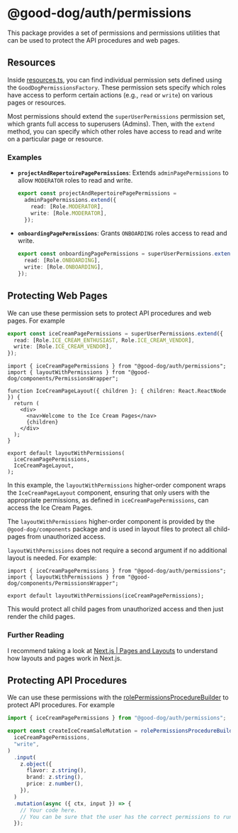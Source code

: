 # @good-dog/auth/permissions

This package provides a set of permissions and permissions utilities that can be used to protect the API procedures and web pages.

## Resources

Inside [resources.ts](./resources.ts), you can find individual permission sets defined using the `GoodDogPermissionsFactory`. These permission sets specify which roles have access to perform certain actions (e.g., `read` or `write`) on various pages or resources.

Most permissions should extend the `superUserPermissions` permission set, which grants full access to superusers (Admins). Then, with the `extend` method, you can specify which other roles have access to read and write on a particular page or resource.

### Examples

- **`projectAndRepertoirePagePermissions`**: Extends `adminPagePermissions` to allow `MODERATOR` roles to read and write.

  ```ts
  export const projectAndRepertoirePagePermissions =
    adminPagePermissions.extend({
      read: [Role.MODERATOR],
      write: [Role.MODERATOR],
    });
  ```

- **`onboardingPagePermissions`**: Grants `ONBOARDING` roles access to read and write.

  ```ts
  export const onboardingPagePermissions = superUserPermissions.extend({
    read: [Role.ONBOARDING],
    write: [Role.ONBOARDING],
  });
  ```

## Protecting Web Pages

We can use these permission sets to protect API procedures and web pages. For example

```ts
export const iceCreamPagePermissions = superUserPermissions.extend({
  read: [Role.ICE_CREAM_ENTHUSIAST, Role.ICE_CREAM_VENDOR],
  write: [Role.ICE_CREAM_VENDOR],
});
```

```tsx
import { iceCreamPagePermissions } from "@good-dog/auth/permissions";
import { layoutWithPermissions } from "@good-dog/components/PermissionsWrapper";

function IceCreamPageLayout({ children }: { children: React.ReactNode }) {
  return (
    <div>
      <nav>Welcome to the Ice Cream Pages</nav>
      {children}
    </div>
  );
}

export default layoutWithPermissions(
  iceCreamPagePermissions,
  IceCreamPageLayout,
);
```

In this example, the `layoutWithPermissions` higher-order component wraps the `IceCreamPageLayout` component, ensuring that only users with the appropriate permissions, as defined in `iceCreamPagePermissions`, can access the Ice Cream Pages.

The `layoutWithPermissions` higher-order component is provided by the `@good-dog/components` package and is used in layout files to protect all child-pages from unauthorized access.

`layoutWithPermissions` does not require a second argument if no additional layout is needed. For example:

```tsx
import { iceCreamPagePermissions } from "@good-dog/auth/permissions";
import { layoutWithPermissions } from "@good-dog/components/PermissionsWrapper";

export default layoutWithPermissions(iceCreamPagePermissions);
```

This would protect all child pages from unauthorized access and then just render the child pages.

### Further Reading

I recommend taking a look at [Next.js | Pages and Layouts](https://nextjs.org/docs/pages/building-your-application/routing/pages-and-layouts) to understand how layouts and pages work in Next.js.

## Protecting API Procedures

We can use these permissions with the [rolePermissionsProcedureBuilder](../../../trpc//src//middleware//role-check.ts) to protect API procedures. For example

```ts
import { iceCreamPagePermissions } from "@good-dog/auth/permissions";

export const createIceCreamSaleMutation = rolePermissionsProcedureBuilder(
  iceCreamPagePermissions,
  "write",
)
  .input(
    z.object({
      flavor: z.string(),
      brand: z.string(),
      price: z.number(),
    }),
  )
  .mutation(async ({ ctx, input }) => {
    // Your code here.
    // You can be sure that the user has the correct permissions to run this procedure
  });
```
